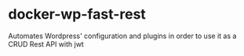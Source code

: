 # docker-wp-fast-rest
Automates Wordpress' configuration and plugins in order to use it as a CRUD Rest API with jwt

